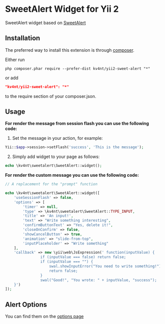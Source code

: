 SweetAlert Widget for Yii 2
======================
SweetAlert widget based on [SweetAlert](http://lipis.github.io/bootstrap-sweetalert/)

Installation 
------------

The preferred way to install this extension is through [composer](http://getcomposer.org/download/).

Either run

```
php composer.phar require --prefer-dist kv4nt/yii2-sweet-alert "*"
```

or add

```json
"kv4nt/yii2-sweet-alert": "*"
```

to the require section of your composer.json.

Usage
-------

**For render the message from session flash you can use the following code:**

1) Set the message in your action, for example:

```php
Yii::$app->session->setFlash('success', 'This is the message');
```

2) Simply add widget to your page as follows:
```php
echo \kv4nt\sweetalert\SweetAlert::widget();
```

**For render the custom message you can use the following code:**
```php
// A replacement for the "prompt" function

echo \kv4nt\sweetalert\SweetAlert::widget([
    'useSessionFlash' => false,
    'options' => [
        'timer' => null,
        'type' => \kv4nt\sweetalert\SweetAlert::TYPE_INPUT,
        'title' => 'An input!',
        'text' => "Write something interesting",
        'confirmButtonText' => "Yes, delete it!",
        'closeOnConfirm' => false,
        'showCancelButton' => true,
        'animation' => "slide-from-top",
        'inputPlaceholder' => "Write something"
    ],
    'callback' => new \yii\web\JsExpression(' function(inputValue) { 
                if (inputValue === false) return false;      
                if (inputValue === "") { 
                    swal.showInputError("You need to write something!");     
                    return false;   
                }      
                swal("Good!", "You wrote: " + inputValue, "success"); 
    }')
]);
```

Alert Options 
----------------
You can find them on the [options page](https://sweetalert.js.org/docs/)
